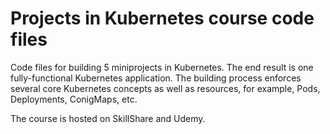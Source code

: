 # Projects in Kubernetes course code files

Code files for building 5 miniprojects in Kubernetes. The end result is one fully-functional Kubernetes application. The building process enforces several core Kubernetes concepts as well as resources, for example, Pods, Deployments, ConigMaps, etc.

The course is hosted on SkillShare and Udemy.